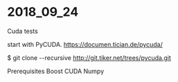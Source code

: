 # 2018_09_24
Cuda tests

start with PyCUDA.
https://documen.tician.de/pycuda/


$ git clone --recursive http://git.tiker.net/trees/pycuda.git

Prerequisites 
Boost
CUDA
Numpy
